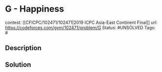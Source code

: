 # G - Happiness

contest: [[CFICPC/102471/102471|2019 ICPC Asia-East Continent Final]]
url: https://codeforces.com/gym/102471/problem/G
Status: #UNSOLVED
Tags: #

## Description

## Solution

